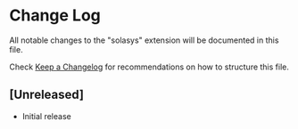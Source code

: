 # Change Log

All notable changes to the "solasys" extension will be documented in this file.

Check [Keep a Changelog](http://keepachangelog.com/) for recommendations on how to structure this file.

## [Unreleased]

- Initial release
